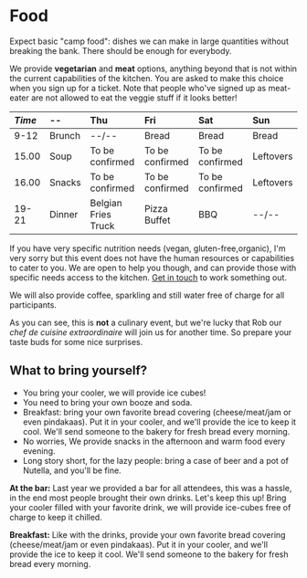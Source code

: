 # Food

Expect basic "camp food": dishes we can make in large quantities without breaking the bank. There should be enough for everybody.

We provide **vegetarian** and **meat** options, anything beyond that is not within the current capabilities of the kitchen. You are asked to make this choice when you sign up for a ticket. Note that people who've signed up as meat-eater are not allowed to eat the veggie stuff if it looks better!

| _Time_ | -- | Thu | Fri | Sat | Sun |
| :--- | :--- | :--- | :--- | :--- | :--- |
| 9-12 | Brunch | --/-- | Bread | Bread | Bread |
| 15.00 | Soup | To be confirmed |To be confirmed  |To be confirmed | Leftovers |
| 16.00 | Snacks | To be confirmed | To be confirmed | To be confirmed | Leftovers |
| 19-21 | Dinner | Belgian Fries Truck | Pizza Buffet | BBQ | --/-- |

If you have very specific nutrition needs \(vegan, gluten-free,organic\), I'm very sorry but this event does not have the human resources or capabilities to cater to you. We are open to help you though, and can provide those with specific needs access to the kitchen. [Get in touch](contact.md) to work something out.

We will also provide coffee, sparkling and still water free of charge for all participants.

As you can see, this is **not** a culinary event, but we're lucky that Rob our *chef de cuisine extraordinaire* will join us for another time. So prepare your taste buds for some nice surprises. 


## What to bring yourself?
* You bring your cooler, we will provide ice cubes!
* You need to bring your own booze and soda.
* Breakfast: bring your own favorite bread covering (cheese/meat/jam or even pindakaas). Put it in your cooler, and we'll provide the ice to keep it cool. We'll send someone to the bakery for fresh bread every morning.
* No worries, We provide snacks in the afternoon and warm food every evening.
* Long story short, for the lazy people: bring a case of beer and a pot of Nutella, and you'll be fine.

**At the bar:** Last year we provided a bar for all attendees, this was a hassle, in the end most people brought their own drinks. Let's keep this up! Bring your cooler filled with your favorite drink, we will provide ice-cubes free of charge to keep it chilled.

**Breakfast:** Like with the drinks, provide your own favorite bread covering (cheese/meat/jam or even pindakaas). Put it in your cooler, and we'll provide the ice to keep it cool. We'll send someone to the bakery for fresh bread every morning.